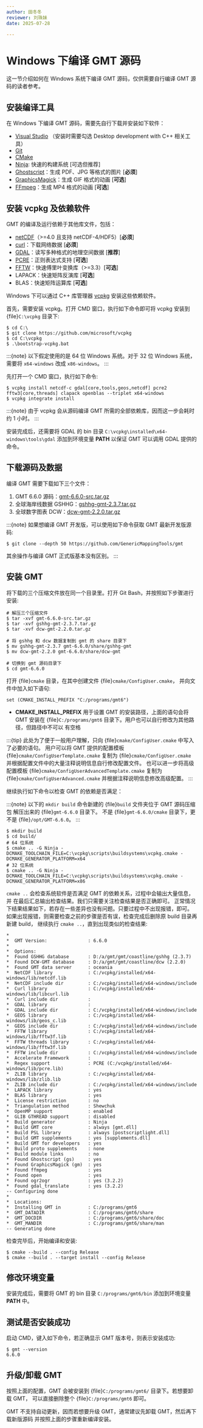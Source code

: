 ```yaml
---
author: 田冬冬
reviewer: 刘珠妹
date: 2025-07-28

---
```


# Windows 下编译 GMT 源码

这一节介绍如何在 Windows 系统下编译 GMT 源码，仅供需要自行编译 GMT 源码的读者参考。

## 安装编译工具

在 Windows 下编译 GMT 源码，需要先自行下载并安装如下软件：

- [Visual Studio](https://visualstudio.microsoft.com/zh-hans/) （安装时需要勾选 Desktop development with C++ 相关工具）
- [Git](https://git-scm.com/downloads)
- [CMake](https://cmake.org/download/)
- [Ninja](https://ninja-build.org/): 快速的构建系统 [可选但推荐]
- [Ghostscript](https://www.ghostscript.com/)：生成 PDF、JPG 等格式的图片 [**必须**]
- [GraphicsMagick](http://www.graphicsmagick.org)：生成 GIF 格式的动画 [**可选**]
- [FFmpeg](http://www.ffmpeg.org/)：生成 MP4 格式的动画 [**可选**]

## 安装 vcpkg 及依赖软件

GMT 的编译及运行依赖于其他库文件，包括：

- [netCDF](https://www.unidata.ucar.edu/software/netcdf/)（>=4.0 且支持 netCDF-4/HDF5）[**必须**]
- [curl](https://curl.haxx.se/)：下载网络数据 [**必须**]
- [GDAL](https://www.gdal.org/)：读写多种格式的地理空间数据 [**推荐**]
- [PCRE](https://www.pcre.org/)：正则表达式支持 [**可选**]
- [FFTW](http://www.fftw.org/)：快速傅里叶变换库（>=3.3）[**可选**]
- LAPACK：快速矩阵反演库 [**可选**]
- BLAS：快速矩阵运算库 [**可选**]

Windows 下可以通过 C++ 库管理器 [vcpkg](https://vcpkg.io) 安装这些依赖软件。

首先，需要安装 vcpkg。打开 CMD 窗口，执行如下命令即可将 vcpkg 安装到 {file}`C:\vcpkg`
目录下:

```
$ cd C:\
$ git clone https://github.com/microsoft/vcpkg
$ cd C:\vcpkg
$ .\bootstrap-vcpkg.bat
```

:::{note}
以下假定使用的是 64 位 Windows 系统。对于 32 位 Windows 系统，需要将
`x64-windows` 改成 `x86-windows`。
:::

先打开一个 CMD 窗口，执行如下命令:

```
$ vcpkg install netcdf-c gdal[core,tools,geos,netcdf] pcre2 fftw3[core,threads] clapack openblas --triplet x64-windows
$ vcpkg integrate install
```

:::{note}
由于 vcpkg 会从源码编译 GMT 所需的全部依赖库，因而这一步会耗时约 1 小时。
:::

安装完成后，还需要将 GDAL 的 bin 目录 `C:\vcpkg\installed\x64-windows\tools\gdal`
添加到环境变量 **PATH** 以保证 GMT 可以调用 GDAL 提供的命令。

## 下载源码及数据

编译 GMT 需要下载如下三个文件：

1. GMT 6.6.0 源码：[gmt-6.6.0-src.tar.gz](http://mirrors.ustc.edu.cn/gmt/gmt-6.6.0-src.tar.gz)
2. 全球海岸线数据 GSHHG：[gshhg-gmt-2.3.7.tar.gz](http://mirrors.ustc.edu.cn/gmt/gshhg-gmt-2.3.7.tar.gz)
3. 全球数字图表 DCW：[dcw-gmt-2.2.0.tar.gz](https://mirrors.ustc.edu.cn/gmt/dcw-gmt-2.2.0.tar.gz)

:::{note}
如果想编译 GMT 开发版，可以使用如下命令获取 GMT 最新开发版源码:

```
$ git clone --depth 50 https://github.com/GenericMappingTools/gmt
```

其余操作与编译 GMT 正式版基本没有区别。
:::

## 安装 GMT

将下载的三个压缩文件放在同一个目录里。打开 Git Bash，并按照如下步骤进行安装:

```
# 解压三个压缩文件
$ tar -xvf gmt-6.6.0-src.tar.gz
$ tar -xvf gshhg-gmt-2.3.7.tar.gz
$ tar -xvf dcw-gmt-2.2.0.tar.gz

# 将 gshhg 和 dcw 数据复制到 gmt 的 share 目录下
$ mv gshhg-gmt-2.3.7 gmt-6.6.0/share/gshhg-gmt
$ mv dcw-gmt-2.2.0 gmt-6.6.0/share/dcw-gmt

# 切换到 gmt 源码目录下
$ cd gmt-6.6.0
```

打开 {file}`cmake` 目录，在其中创建文件 {file}`cmake/ConfigUser.cmake`，
并向文件中加入如下语句:

```
set (CMAKE_INSTALL_PREFIX "C:/programs/gmt6")
```

- **CMAKE_INSTALL_PREFIX** 用于设置 GMT 的安装路径，上面的语句会将 GMT 安装在
  {file}`C:/programs/gmt6` 目录下。用户也可以自行修改为其他路径，但路径中不可以
  有空格

:::{tip}
此处为了便于一般用户理解，只向 {file}`cmake/ConfigUser.cmake` 中写入了必要的语句。
用户可以将 GMT 提供的配置模板 {file}`cmake/ConfigUserTemplate.cmake` 复制为
{file}`cmake/ConfigUser.cmake` 并根据配置文件中的大量注释说明信息自行修改配置文件。
也可以进一步将高级配置模板 {file}`cmake/ConfigUserAdvancedTemplate.cmake` 复制为
{file}`cmake/ConfigUserAdvanced.cmake` 并根据注释说明信息修改高级配置。
:::

继续执行如下命令以检查 GMT 的依赖是否满足：

:::{note}
以下的 `mkdir build` 命令新建的 {file}`build` 文件夹位于 GMT 源码压缩包
解压出来的 {file}`gmt-6.6.0` 目录下。
不是 {file}`gmt-6.6.0/cmake` 目录下，更不是 {file}`/opt/GMT-6.6.0`。
:::

```
$ mkdir build
$ cd build/
# 64 位系统
$ cmake .. -G Ninja -DCMAKE_TOOLCHAIN_FILE=C:\vcpkg\scripts\buildsystems\vcpkg.cmake -DCMAKE_GENERATOR_PLATFORM=x64
# 32 位系统
$ cmake .. -G Ninja -DCMAKE_TOOLCHAIN_FILE=C:\vcpkg\scripts\buildsystems\vcpkg.cmake -DCMAKE_GENERATOR_PLATFORM=x86
```

`cmake ..` 会检查系统软件是否满足 GMT 的依赖关系，过程中会输出大量信息，并
在最后汇总输出检查结果。我们只需要关注检查结果是否正确即可。
正常情况下结果结果如下，若存在一些差异也没有问题。只要过程中不出现报错，即可。
如果出现报错，则需要检查之前的步骤是否有误，检查完成后删除原 build 目录再新建 build，
继续执行 `cmake ..`，直到出现类似的检查结果:

```
*
*  GMT Version:               : 6.6.0
*
*  Options:
*  Found GSHHG database       : D:/a/gmt/gmt/coastline/gshhg (2.3.7)
*  Found DCW-GMT database     : D:/a/gmt/gmt/coastline/dcw (2.2.0)
*  Found GMT data server      : oceania
*  NetCDF library             : C:/vcpkg/installed/x64-windows/lib/netcdf.lib
*  NetCDF include dir         : C:/vcpkg/installed/x64-windows/include
*  Curl library               : C:/vcpkg/installed/x64-windows/lib/libcurl.lib
*  Curl include dir           :
*  GDAL library               :
*  GDAL include dir           : C:/vcpkg/installed/x64-windows/include
*  GEOS library               : C:/vcpkg/installed/x64-windows/lib/geos_c.lib
*  GEOS include dir           : C:/vcpkg/installed/x64-windows/include
*  FFTW library               : C:/vcpkg/installed/x64-windows/lib/fftw3f.lib
*  FFTW threads library       : C:/vcpkg/installed/x64-windows/lib/fftw3f.lib
*  FFTW include dir           : C:/vcpkg/installed/x64-windows/include
*  Accelerate Framework       :
*  Regex support              : PCRE (C:/vcpkg/installed/x64-windows/lib/pcre.lib)
*  ZLIB library               : C:/vcpkg/installed/x64-windows/lib/zlib.lib
*  ZLIB include dir           : C:/vcpkg/installed/x64-windows/include
*  LAPACK library             : yes
*  BLAS library               : yes
*  License restriction        : no
*  Triangulation method       : Shewchuk
*  OpenMP support             : enabled
*  GLIB GTHREAD support       : disabled
*  Build generator            : Ninja
*  Build GMT core             : always [gmt.dll]
*  Build PSL library          : always [postscriptlight.dll]
*  Build GMT supplements      : yes [supplements.dll]
*  Build GMT for developers   : yes
*  Build proto supplements    : none
*  Build module links         : no
*  Found Ghostscript (gs)     : yes
*  Found GraphicsMagick (gm)  : yes
*  Found ffmpeg               : yes
*  Found open                 : yes
*  Found ogr2ogr              : yes (3.2.2)
*  Found gdal_translate       : yes (3.2.2)
-- Configuring done
*
*  Locations:
*  Installing GMT in          : C:/programs/gmt6
*  GMT_DATADIR                : C:/programs/gmt6/share
*  GMT_DOCDIR                 : C:/programs/gmt6/share/doc
*  GMT_MANDIR                 : C:/programs/gmt6/share/man
-- Generating done
```

检查完毕后，开始编译和安装:

```
$ cmake --build . --config Release
$ cmake --build . --target install --config Release
```

## 修改环境变量

安装完成后，需要将 GMT 的 bin 目录 `C:/programs/gmt6/bin` 添加到环境变量
**PATH** 中。

## 测试是否安装成功

启动 CMD，键入如下命令，若正确显示 GMT 版本号，则表示安装成功:

```
$ gmt --version
6.6.0
```

## 升级/卸载 GMT

按照上面的配置，GMT 会被安装到 {file}`C:/programs/gmt6/` 目录下。若想要卸载 GMT，
可以直接删除整个 {file}`C:/programs/gmt6` 即可。

GMT 不支持自动更新，因而若想要升级 GMT，通常建议先卸载 GMT，然后再下载新版源码
并按照上面的步骤重新编译安装。
